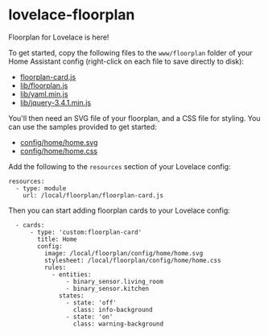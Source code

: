 # lovelace-floorplan

Floorplan for Lovelace is here!

To get started, copy the following files to the `www/floorplan` folder of your Home Assistant config (right-click on each file to save directly to disk):

- [floorplan-card.js](https://raw.githubusercontent.com/pkozul/lovelace-floorplan/master/www/floorplan/floorplan-card.js)
- [lib/floorplan.js](https://raw.githubusercontent.com/pkozul/lovelace-floorplan/master/www/floorplan/lib/floorplan.js)
- [lib/yaml.min.js](https://raw.githubusercontent.com/pkozul/lovelace-floorplan/master/www/floorplan/lib/yaml.min.js)
- [lib/jquery-3.4.1.min.js](https://raw.githubusercontent.com/pkozul/lovelace-floorplan/master/www/floorplan/lib/jquery-3.4.1.min.js)

You'll then need an SVG file of your floorplan, and a CSS file for styling. You can use the samples provided to get started:

- [config/home/home.svg](https://raw.githubusercontent.com/pkozul/lovelace-floorplan/master/www/floorplan/config/home/home.svg)
- [config/home/home.css](https://raw.githubusercontent.com/pkozul/lovelace-floorplan/master/www/floorplan/config/home/home.css)

Add the following to the `resources` section of your Lovelace config:

```
resources:
  - type: module
    url: /local/floorplan/floorplan-card.js
```

Then you can start adding floorplan cards to your Lovelace config:

```
  - cards:
      - type: 'custom:floorplan-card'
        title: Home
        config:
          image: /local/floorplan/config/home/home.svg
          stylesheet: /local/floorplan/config/home/home.css
          rules:
            - entities:
                - binary_sensor.living_room
                - binary_sensor.kitchen
              states:
                - state: 'off'
                  class: info-background
                - state: 'on'
                  class: warning-background
```
